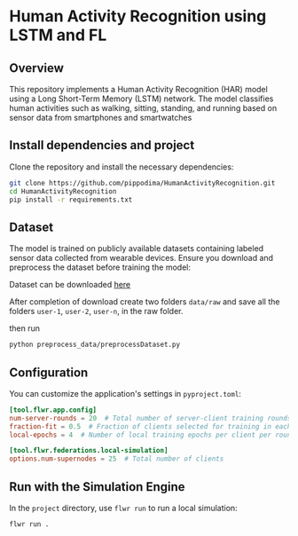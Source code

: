 # Human Activity Recognition using LSTM and FL

## Overview
This repository implements a Human Activity Recognition (HAR) model using a Long Short-Term Memory (LSTM) network. The model classifies human activities such as walking, sitting, standing, and running based on sensor data from smartphones and smartwatches

## Install dependencies and project
Clone the repository and install the necessary dependencies:
```bash
git clone https://github.com/pippodima/HumanActivityRecognition.git
cd HumanActivityRecognition
pip install -r requirements.txt
```

## Dataset
The model is trained on publicly available datasets containing labeled sensor data collected from wearable devices.
Ensure you download and preprocess the dataset before training the model:

Dataset can be downloaded [here]((https://dataverse.unimi.it/dataset.xhtml?persistentId=doi:10.13130/RD_UNIMI/QECFKA)) 

After completion of download create two folders `data/raw` and save all the folders `user-1`,
`user-2`, `user-n`, in the raw folder.

then run 
```bash
python preprocess_data/preprocessDataset.py
```

## Configuration  

You can customize the application's settings in `pyproject.toml`:  

```toml
[tool.flwr.app.config]
num-server-rounds = 20  # Total number of server-client training rounds
fraction-fit = 0.5  # Fraction of clients selected for training in each round
local-epochs = 4  # Number of local training epochs per client per round

[tool.flwr.federations.local-simulation]
options.num-supernodes = 25  # Total number of clients
```
## Run with the Simulation Engine

In the `project` directory, use `flwr run` to run a local simulation:

```bash
flwr run .
```